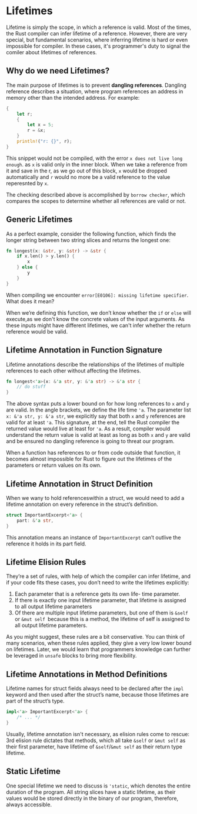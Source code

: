 # Lifetimes
Lifetime is simply the scope, in which a reference is valid.
Most of the times, the Rust compiler can infer lifetime of a reference. However, there are very special, but fundamental scenarios, where inferring lifetime is hard or even impossible for compiler. In these cases, it's programmer's duty to signal the comiler about lifetimes of references.

## Why do we need Lifetimes?
The main purpose of lifetimes is to prevent **dangling references**. Dangling reference describes a situation, where program references an address in memory other than the intended address. For example:

```rust
{
	let r;
	{
		let x = 5;
		r = &x;
	}
	println!("r: {}", r);
}
```

This snippet would not be compiled, with the error `x does not live long enough`. as `x` is valid only in the inner block. When we take a reference from it and save in the r, as we go out of this block, `x` would be dropped automatically and `r` would no more be a valid reference to the value reperesnted by `x`.

The checking described above is accomplished by `borrow checker`, which compares the scopes to determine whether all references are valid or not.

## Generic Lifetimes
As a perfect example, consider the following function, which finds the longer string between two string slices and returns the longest one:


```rust
fn longest(x: &str, y: &str) -> &str {
	if x.len() > y.len() {
		x
	} else {
		y
	}
}
```

When compiling we encounter `error[E0106]: missing lifetime specifier`. What does it mean?

When we’re defining this function, we don’t know whether the `if` or `else` will execute,as we don't know the concrete values of the input arguments. As these inputs might have different lifetimes, we can't infer whether the return reference would be valid.

## Lifetime Annotation in Function Signature
Lifetime annotations describe the relationships of the lifetimes of multiple references to each other without affecting the lifetimes.

```rust
fn longest<'a>(x: &'a str, y: &'a str) -> &'a str {
	// do stuff
}
```

The above syntax puts a lower bound on for how long references to `x` and `y` are valid. In the angle brackets, we define the life time `'a`. The parameter list `x: &'a str, y: &'a str`, we explicitly say that both `x` and `y` references are valid for at least `'a`. This signature, at the end, tell the Rust compiler the returned value would live at least for `'a`. As a result, compiler would understand the return value is valid at least as long as both `x` and `y` are valid and be ensured no dangling reference is going to threat our program.

When a function has references to or from code outside that function, it becomes almost impossible for Rust to figure out the lifetimes of the parameters or return values on its own.

## Lifetime Annotation in Struct Definition
When we wany to hold referenceswithin a struct, we would need to add a lifetime annotation on every reference in the struct’s definition.

```rust
struct ImportantExcerpt<'a> {
	part: &'a str,
}
```
This annotation means an instance of `ImportantExcerpt` can’t outlive the reference it holds in its part field.

## Lifetime Elision Rules
They’re a set of rules, with help of which the compiler can infer lifetime, and if your code fits these cases, you don’t need to write the lifetimes explicitly:

1. Each parameter that is a reference gets its own life- time parameter.
2. If there is exactly one input lifetime parameter, that lifetime is assigned to all output lifetime parameters
3. Of there are multiple input lifetime parameters, but one of them is `&self` or `&mut self `because this is a method, the lifetime of self is assigned to all output lifetime parameters.

As you might suggest, these rules are a bit conservative. You can think of many scenarios, when these rules applied, they give a very low lower bound on lifetimes. Later, we would learn that programmers knowledge can further be leveraged in `unsafe` blocks to bring more flexibility. 

## Lifetime Annotations in Method Definitions
Lifetime names for struct fields always need to be declared after the `impl` keyword and then used after the struct’s name, because those lifetimes are part of the struct’s type.

```rust
impl<'a> ImportantExcerpt<'a> {
	/* ... */
}
```
Usually, lifetime annotation isn't necessary, as elision rules come to rescue: 3rd elision rule dictates that methods, which all take `&self` or `&mut self` as their first parameter, have lifetime of `&self`/`&mut self` as their return type lifetime. 

## Static Lifetime
One special lifetime we need to discuss is `'static`, which denotes the entire duration of the program. All string slices have a static lifetime, as their values would be stored directly in the binary of our program, therefore, always accessible.